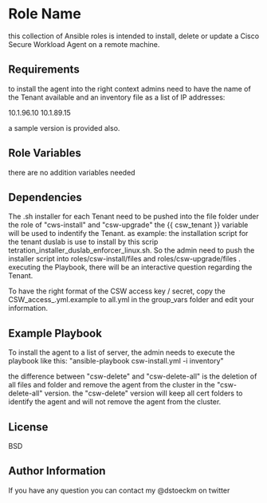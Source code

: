 Role Name
=========

this collection of Ansible roles is intended to install, delete or update a Cisco Secure Workload Agent on a remote machine.

Requirements
------------

to install the agent into the right context admins need to have the name of the Tenant available and an inventory file as a list of IP addresses:

10.1.96.10
10.1.89.15

a sample version is provided also.

Role Variables
--------------

there are no addition variables needed

Dependencies
------------

The .sh installer for each Tenant need to be pushed into the file folder under the role of "cws-install" and "csw-upgrade" the {{ csw_tenant }} variable will be used to indentify the Tenant. as example: the installation script for the tenant duslab is use to install by this scrip tetration_installer_duslab_enforcer_linux.sh. So the admin need to push the installer script into roles/csw-install/files and roles/csw-upgrade/files .
executing the Playbook, there will be an interactive question regarding the Tenant.

To have the right format of the CSW access key / secret, copy the CSW_access_.yml.example to all.yml in the group_vars folder and edit your information.

Example Playbook
----------------

To install the agent to a list of server, the admin needs to execute the playbook like this:
"ansible-playbook csw-install.yml -i inventory"

the difference between "csw-delete" and "csw-delete-all" is the deletion of all files and folder and remove the agent from the cluster in the "csw-delete-all" version. the "csw-delete" version will keep all cert folders to identify the agent and will not remove the agent from the cluster.

License
-------

BSD

Author Information
------------------

If you have any question you can contact my @dstoeckm on twitter
